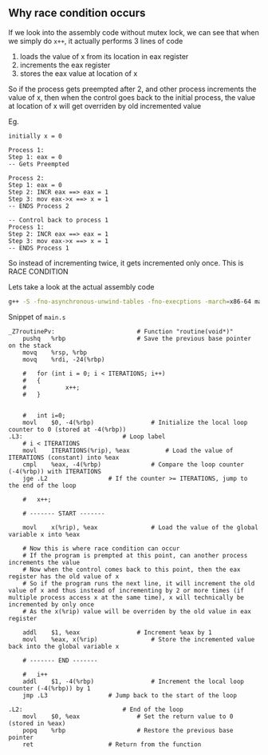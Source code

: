 ## Why race condition occurs

If we look into the assembly code without mutex lock, we can see that
when we simply do `x++`, it actually performs 3 lines of code

1. loads the value of x from its location in eax register
2. increments the eax register
3. stores the eax value at location of x

So if the process gets preempted after 2, and other process increments the value of x, then when the control goes back
to the initial process, the value at location of x will get overriden by old incremented value

Eg.

```
initially x = 0

Process 1:
Step 1: eax = 0
-- Gets Preempted

Process 2:
Step 1: eax = 0
Step 2: INCR eax ==> eax = 1
Step 3: mov eax->x ==> x = 1
-- ENDS Process 2

-- Control back to process 1
Process 1:
Step 2: INCR eax ==> eax = 1
Step 3: mov eax->x ==> x = 1
-- ENDS Process 1
```

So instead of incrementing twice, it gets incremented only once. This is RACE CONDITION

Lets take a look at the actual assembly code

```bash
g++ -S -fno-asynchronous-unwind-tables -fno-execptions -march=x86-64 main.cpp
```

Snippet of `main.s`

```assembly
_Z7routinePv:						# Function "routine(void*)"
	pushq	%rbp					# Save the previous base pointer on the stack
	movq	%rsp, %rbp
	movq	%rdi, -24(%rbp)

	#	for (int i = 0; i < ITERATIONS; i++)
	#	{
	#	        x++;
	#	}


	#	int i=0;
	movl	$0, -4(%rbp)				# Initialize the local loop counter to 0 (stored at -4(%rbp))
.L3:							# Loop label
	# i < ITERATIONS
	movl	ITERATIONS(%rip), %eax			# Load the value of ITERATIONS (constant) into %eax
	cmpl	%eax, -4(%rbp)				# Compare the loop counter (-4(%rbp)) with ITERATIONS
	jge	.L2					# If the counter >= ITERATIONS, jump to the end of the loop

	#	x++;

	# ------- START -------

	movl	x(%rip), %eax				# Load the value of the global variable x into %eax

	# Now this is where race condition can occur
	# If the program is prempted at this point, can another process increments the value
	# Now when the control comes back to this point, then the eax register has the old value of x
	# So if the program runs the next line, it will increment the old value of x and thus instead of incrementing by 2 or more times (if multiple process access x at the same time), x will technically be incremented by only once
	# As the x(%rip) value will be overriden by the old value in eax register

	addl	$1, %eax				# Increment %eax by 1
	movl	%eax, x(%rip)				# Store the incremented value back into the global variable x

	# ------- END -------

	#	i++
	addl	$1, -4(%rbp)				# Increment the local loop counter (-4(%rbp)) by 1
	jmp	.L3					# Jump back to the start of the loop

.L2:							# End of the loop
	movl	$0, %eax				# Set the return value to 0 (stored in %eax)
	popq	%rbp					# Restore the previous base pointer
	ret						# Return from the function
```
